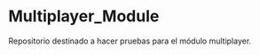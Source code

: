 Multiplayer_Module
==================

Repositorio destinado a hacer pruebas para el módulo multiplayer.